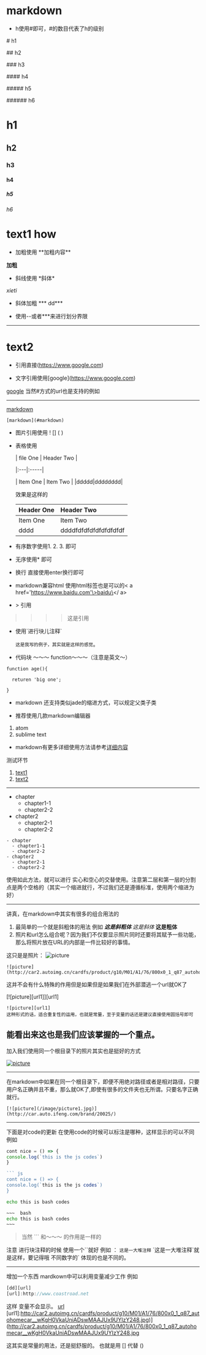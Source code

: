 # markdown
* h使用#即可，#的数目代表了h的级别

 \# h1  

 \## h2

 \### h3

 \#### h4

 \##### h5

 \###### h6


 # h1

 ## h2

 ### h3

 #### h4

 ##### h5

 ###### h6

# text1 how

* 加粗使用 \*\*加粗内容**

 **加粗**


* 斜线使用 \*斜体\*

 *xieti*

* 斜体加粗 \*\*\* dd\***



* 使用\--或者\***来进行划分界限

***


# text2
* 引用直接(https://www.google.com)


* 文字引用使用\[google](https://www.google.com)

 [google](https://www.google.com)
 当然#方式的url也是支持的例如

 ---
 [markdown](#markdown)
 ~~~
 [markdown](#markdown)
 ~~~


* 图片引用使用 \! \[\] \( \)


* 表格使用




   | file One     | Header Two     |

  \|:---|:-----|

  | Item One       | Item Two       |
  |ddddd|dddddddd|

  效果是这样的


  | Header One     | Header Two     |
  | :--------|:-----------|
  | Item One       | Item Two       |
  |dddd|ddddfdfdfdfdfdfdfdfdf|

* 有序数字使用1. 2. 3. 即可

* 无序使用\*  即可

* 换行 直接使用enter换行即可

* markdown兼容html 使用html标签也是可以的< a href='https://www.baidu.com'\>baidu\</ a>
* \> 引用
> >>> 这是引用
* 使用\`进行块儿注释\`

  `这是我写的例子，其实就是这样的感觉`。


* 代码块 ～～～ function～～～（注意是英文～）

~~~
function age(){

  returen 'big one';

}
~~~

* markdown 还支持类似jade的缩进方式，可以规定父类子类


* 推荐使用几款markdown编辑器

 1. atom
 2. sublime text

* markdown有更多详细使用方法请参考[详细内容](http://daringfireball.net/projects/markdown/syntax)

测试环节
1. [text1](#text1-how)
2. [text2](#text2)

---

- chapter
  - chapter1-1
  - chapter2-2
- chapter2
  - chapter2-1
  - chapter2-2

~~~
- chapter
  - chapter1-1
  - chapter2-2
- chapter2
  - chapter2-1
  - chapter2-2

~~~
使用如此方法，就可以进行 实心和空心的交替使用。注意第二层和第一层的分割点是两个空格的（其实一个缩进就行，不过我们还是遵循标准，使用两个缩进为好）

---
讲真，在markdown中其实有很多的组合用法的

1. 最简单的一个就是斜粗体的用法 例如 ***这是斜粗体*** *这是斜体* **这是粗体**
2. 照片和url怎么组合呢？因为我们不仅要显示照片同时还要将其赋予一些功能，那么将照片放在URL的内部是一件比较好的事情。

这只是是照片：
![picture](http://car2.autoimg.cn/cardfs/product/g10/M01/A1/76/800x0_1_q87_autohomecar__wKgH0VkaUniADswMAAJUx9UYIzY248.jpg)
~~~
![picture](http://car2.autoimg.cn/cardfs/product/g10/M01/A1/76/800x0_1_q87_autohomecar__wKgH0VkaUniADswMAAJUx9UYIzY248.jpg)
~~~
这并不会有什么特殊的作用但是如果但是如果我们在外部潜逃一个url就OK了

[![picture][url1]][url1]

~~~
![picture][url1]
这种形式的话，适合重复性的运用，也就是常量，至于变量的话还是建议直接使用圆括号即可
~~~
能看出来这也是我们应该掌握的一个重点。
---
加入我们使用同一个根目录下的照片其实也是挺好的方式

[![picture](/image/picture1.jpg)](http://car.auto.ifeng.com/brand/20025/)

---
在markdown中如果在同一个根目录下，即便不用绝对路径或者是相对路径，只要用户名正确并且不重，那么就OK了,即使有很多的文件夹也无所谓。只要名字正确就行。
~~~
[![picture](/image/picture1.jpg)](http://car.auto.ifeng.com/brand/20025/)
~~~
---
下面是对code的更新
在使用code的时候可以标注是哪种，这样显示的可以不同
例如
``` js
cont nice = () => {
console.log(`this is the js codes`)
}

```
``` javascript
``` js
cont nice = () => {
console.log(`this is the js codes`)
}
```
~~~  bash
echo this is bash codes
~~~
``` bash
~~~  bash
echo this is bash codes
~~~
```
> 当然 ``` 和～～～ 的作用是一样的


注意 进行块注释的时候 使用一个\`\`就好
例如 ： `这是一大堆注释` \`这是一大堆注释\`就是这样，要记得哦 不同数字的\` 体现的也是不同的。

---
增加一个东西
mardkown中可以利用变量减少工作
例如
```js
[dd][url]
[url]:http://www.coastroad.net
```
这样 变量不会显示。
[url][url]
[url1]:http://car2.autoimg.cn/cardfs/product/g10/M01/A1/76/800x0_1_q87_autohomecar__wKgH0VkaUniADswMAAJUx9UYIzY248.jpg)](http://car2.autoimg.cn/cardfs/product/g10/M01/A1/76/800x0_1_q87_autohomecar__wKgH0VkaUniADswMAAJUx9UYIzY248.jpg

[url]:http://www.coastroad.net
这其实是常量的用法，还是挺舒服的。
也就是用 [] 代替 ()
